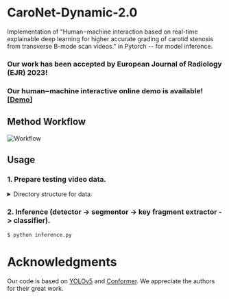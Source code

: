 # CaroNet-Dynamic-2.0
Implementation of "Human‒machine interaction based on real-time explainable deep learning for higher accurate grading of carotid stenosis from transverse B-mode scan videos." in Pytorch -- for model inference.

### Our work has been accepted by European Journal of Radiology (EJR) 2023! 

### Our human‒machine interactive online demo is available! [[Demo](https://xinruizhou-caronet-dynamic-v2.hf.space)]

## Method Workflow
![Workflow](https://github.com/user-attachments/assets/d96445ca-3217-4ca3-90ca-5575fbd307a2)

## Usage

### 1. Prepare testing video data.

<details>
  
  <summary>Directory structure for data.</summary>
  
  ```
    data/
  
    ├── video01/
    │   ├── 1.png
    │   ├── 2.png
    │   └── x.png
    ├── video02/
    │   ├── 1.png
    │   ├── 2.png
    │   └── y.png
    └── ...
  ```
</details>

### 2. Inference (detector -> segmentor -> key fragment extractor -> classifier).

```
$ python inference.py
```

# Acknowledgments
Our code is based on [YOLOv5](https://github.com/ultralytics/yolov5) and [Conformer](https://ieeexplore.ieee.org/document/10040235). We appreciate the authors for their great work.

